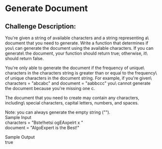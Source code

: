 # Generate Document


## Challenge Description:

You're given a string of available characters and a string representing a\ document that you need to generate. Write a function that determines if you\ can generate the document using the available characters. If you can generate\ the document, your function should return true; otherwise, it\ should return false.  

You're only able to generate the document if the frequency of unique\ characters in the characters string is greater than or equal to the frequency\ of unique characters in the document string. For example, if you're given\ characters = "abcabc" and document = "aabbccc" you\ cannot generate the document because you're missing one c.  

The document that you need to create may contain any characters, including\ special characters, capital letters, numbers, and spaces.  

Note: you can always generate the empty string ("").  
Sample Input  
characters = "Bste!hetsi ogEAxpelrt x "  
document = "AlgoExpert is the Best!"  

Sample Output  
true  

